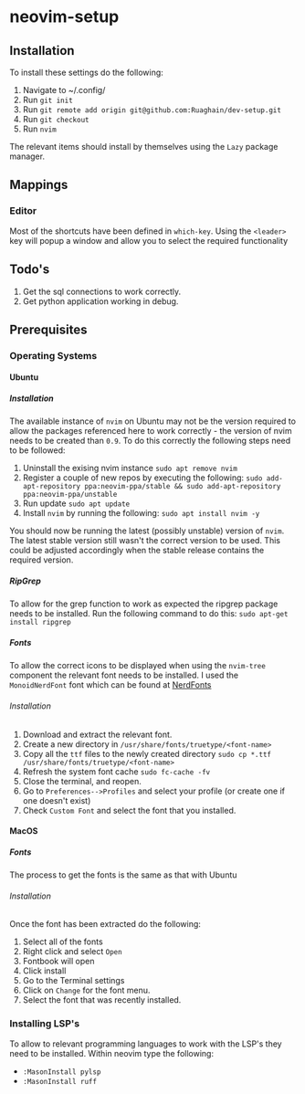 # neovim-setup

## Installation

To install these settings do the following:

1. Navigate to ~/.config/
2. Run `git init`
3. Run `git remote add origin git@github.com:Ruaghain/dev-setup.git`
4. Run `git checkout`
5. Run `nvim`

The relevant items should install by themselves using the `Lazy` package manager.

## Mappings

### Editor

Most of the shortcuts have been defined in `which-key`. Using the `<leader>` key will popup a window and allow you to select the required functionality

## Todo's
1. Get the sql connections to work correctly.
2. Get python application working in debug. 

## Prerequisites

### Operating Systems

#### Ubuntu

##### Installation
The available instance of `nvim` on Ubuntu may not be the version required to allow the packages referenced here to work correctly - the version of nvim needs to be created than `0.9`. To do this correctly the following steps need to be followed:

1. Uninstall the exising nvim instance `sudo apt remove nvim`
2. Register a couple of new repos by executing the following: `sudo add-apt-repository ppa:neovim-ppa/stable && sudo add-apt-repository ppa:neovim-ppa/unstable`
3. Run update `sudo apt update`
4. Install `nvim` by running the following: `sudo apt install nvim -y`

You should now be running the latest (possibly unstable) version of `nvim`. The latest stable version still wasn't the correct version to be used. This could be adjusted accordingly when the stable release contains the required version.

##### RipGrep
To allow for the grep function to work as expected the ripgrep package needs to be installed. Run the following command to do this: `sudo apt-get install ripgrep`

##### Fonts
To allow the correct icons to be displayed when using the `nvim-tree` component the relevant font needs to be installed. I used the `MonoidNerdFont` font which can be found at [NerdFonts](https://www.nerdfonts.com/)

###### Installation
1. Download and extract the relevant font.
2. Create a new directory in `/usr/share/fonts/truetype/<font-name>`
3. Copy all the `ttf` files to the newly created directory `sudo cp *.ttf /usr/share/fonts/truetype/<font-name>`
4. Refresh the system font cache `sudo fc-cache -fv`
5. Close the terminal, and reopen.
6. Go to `Preferences-->Profiles` and select your profile (or create one if one doesn't exist)
7. Check `Custom Font` and select the font that you installed.

#### MacOS

##### Fonts

The process to get the fonts is the same as that with Ubuntu

###### Installation

Once the font has been extracted do the following:
1. Select all of the fonts
2. Right click and select `Open`
3. Fontbook will open
4. Click install
5. Go to the Terminal settings
6. Click on `Change` for the font menu.
7. Select the font that was recently installed.

### Installing LSP's

To allow to relevant programming languages to work with the LSP's they need to be installed. Within neovim type the following:
* `:MasonInstall pylsp`
* `:MasonInstall ruff`
